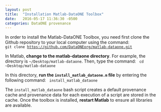 ```yaml
---
layout: post
title:  "Installation Matlab-DataONE Toolbox"
date:   2016-05-17 11:36:30 -0500
categories: DataONE provenance
---
```


In order to install the Matlab-DataONE Toolbox, you need first clone the Github repository to your local computer using the command:
<code>
git clone https://github.com/DataONEorg/matlab-dataone.git
</code>

In Matlab, **change to the matlab-dataone directory**. For example, the directory is `~/Desktop/matlab-dataone`. Then, type the command:
<code>
cd ~Desktop/matlab-dataone
</code>

In this directory, **run the `install_matlab_dataone.m` file** by entering the following command:
<code>
install_matlab_dataone
</code>

The `install_matlab_dataone` bash script creates a default provenance cache and provenance data for each execution of a script are stored in the cache. Once the toolbox is installed, **restart Matlab** to ensure all libraries are available.
